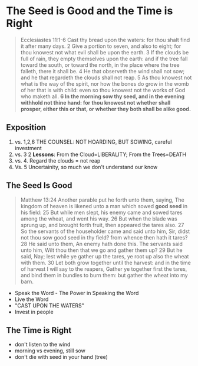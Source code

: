 # The Seed is Good and the Time is Right

> Ecclesiastes 11:1-6 Cast thy bread upon the waters: for thou shalt find it after many days. 2 Give a portion to seven, and also to eight; for thou knowest not what evil shall be upon the earth. 3 If the clouds be full of rain, they empty themselves upon the earth: and if the tree fall toward the south, or toward the north, in the place where the tree falleth, there it shall be. 4 He that observeth the wind shall not sow; and he that regardeth the clouds shall not reap. 5 As thou knowest not what is the way of the spirit, nor how the bones do grow in the womb of her that is with child: even so thou knowest not the works of God who maketh all. **6 In the morning sow thy seed, and in the evening withhold not thine hand: for thou knowest not whether shall prosper, either this or that, or whether they both shall be alike good.**

## Exposition

1. vs. 1,2,6  THE COUNSEL: NOT HOARDING, BUT SOWING, careful investment
2. vs. 3 2 **Lessons**: From the Cloud=LIBERALITY; From the Trees=DEATH
3. vs. 4. Regard the clouds = not reap
4.  Vs. 5 Uncertainity, so much we don't understand our know

## The Seed Is Good

> Matthew 13:24 Another parable put he forth unto them, saying, The kingdom of heaven is likened unto a man which sowed **good seed** in his field: 25 But while men slept, his enemy came and sowed tares among the wheat, and went his way. 
26 But when the blade was sprung up, and brought forth fruit, then appeared the tares also. 27 So the servants of the householder came and said unto him, Sir, didst not thou sow good seed in thy field? from whence then hath it tares? 28 He said unto them, An enemy hath done this. The servants said unto him, Wilt thou then that we go and gather them up? 29 But he said, Nay; lest while ye gather up the tares, ye root up also the wheat with them. 30 Let both grow together until the harvest: and in the time of harvest I will say to the reapers, Gather ye together first the tares, and bind them in bundles to burn them: but gather the wheat into my barn. 

- Speak the Word - The Power in Speaking the Word
- Live the Word
- "CAST UPON THE WATERS"
- Invest in people

## The Time is Right

- don't listen to the wind
- morning vs evening, still sow
- don't die with seed in your hand (tree)
